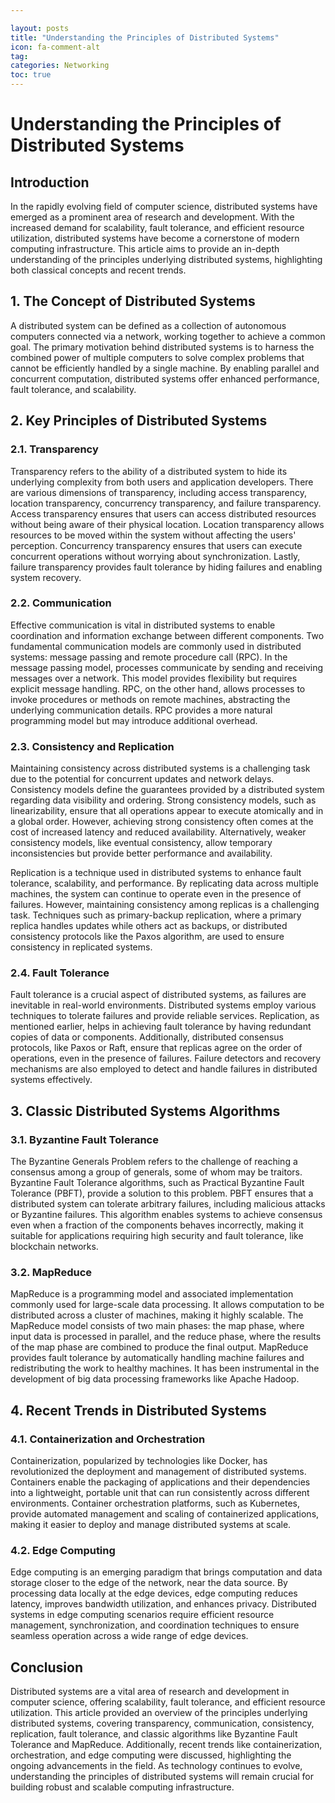 ```yaml
---

layout: posts
title: "Understanding the Principles of Distributed Systems"
icon: fa-comment-alt
tag:      
categories: Networking
toc: true
---
```




# Understanding the Principles of Distributed Systems

## Introduction

In the rapidly evolving field of computer science, distributed systems have emerged as a prominent area of research and development. With the increased demand for scalability, fault tolerance, and efficient resource utilization, distributed systems have become a cornerstone of modern computing infrastructure. This article aims to provide an in-depth understanding of the principles underlying distributed systems, highlighting both classical concepts and recent trends.

## 1. The Concept of Distributed Systems

A distributed system can be defined as a collection of autonomous computers connected via a network, working together to achieve a common goal. The primary motivation behind distributed systems is to harness the combined power of multiple computers to solve complex problems that cannot be efficiently handled by a single machine. By enabling parallel and concurrent computation, distributed systems offer enhanced performance, fault tolerance, and scalability.

## 2. Key Principles of Distributed Systems

### 2.1. Transparency

Transparency refers to the ability of a distributed system to hide its underlying complexity from both users and application developers. There are various dimensions of transparency, including access transparency, location transparency, concurrency transparency, and failure transparency. Access transparency ensures that users can access distributed resources without being aware of their physical location. Location transparency allows resources to be moved within the system without affecting the users' perception. Concurrency transparency ensures that users can execute concurrent operations without worrying about synchronization. Lastly, failure transparency provides fault tolerance by hiding failures and enabling system recovery.

### 2.2. Communication

Effective communication is vital in distributed systems to enable coordination and information exchange between different components. Two fundamental communication models are commonly used in distributed systems: message passing and remote procedure call (RPC). In the message passing model, processes communicate by sending and receiving messages over a network. This model provides flexibility but requires explicit message handling. RPC, on the other hand, allows processes to invoke procedures or methods on remote machines, abstracting the underlying communication details. RPC provides a more natural programming model but may introduce additional overhead.

### 2.3. Consistency and Replication

Maintaining consistency across distributed systems is a challenging task due to the potential for concurrent updates and network delays. Consistency models define the guarantees provided by a distributed system regarding data visibility and ordering. Strong consistency models, such as linearizability, ensure that all operations appear to execute atomically and in a global order. However, achieving strong consistency often comes at the cost of increased latency and reduced availability. Alternatively, weaker consistency models, like eventual consistency, allow temporary inconsistencies but provide better performance and availability.

Replication is a technique used in distributed systems to enhance fault tolerance, scalability, and performance. By replicating data across multiple machines, the system can continue to operate even in the presence of failures. However, maintaining consistency among replicas is a challenging task. Techniques such as primary-backup replication, where a primary replica handles updates while others act as backups, or distributed consistency protocols like the Paxos algorithm, are used to ensure consistency in replicated systems.

### 2.4. Fault Tolerance

Fault tolerance is a crucial aspect of distributed systems, as failures are inevitable in real-world environments. Distributed systems employ various techniques to tolerate failures and provide reliable services. Replication, as mentioned earlier, helps in achieving fault tolerance by having redundant copies of data or components. Additionally, distributed consensus protocols, like Paxos or Raft, ensure that replicas agree on the order of operations, even in the presence of failures. Failure detectors and recovery mechanisms are also employed to detect and handle failures in distributed systems effectively.

## 3. Classic Distributed Systems Algorithms

### 3.1. Byzantine Fault Tolerance

The Byzantine Generals Problem refers to the challenge of reaching a consensus among a group of generals, some of whom may be traitors. Byzantine Fault Tolerance algorithms, such as Practical Byzantine Fault Tolerance (PBFT), provide a solution to this problem. PBFT ensures that a distributed system can tolerate arbitrary failures, including malicious attacks or Byzantine failures. This algorithm enables systems to achieve consensus even when a fraction of the components behaves incorrectly, making it suitable for applications requiring high security and fault tolerance, like blockchain networks.

### 3.2. MapReduce

MapReduce is a programming model and associated implementation commonly used for large-scale data processing. It allows computation to be distributed across a cluster of machines, making it highly scalable. The MapReduce model consists of two main phases: the map phase, where input data is processed in parallel, and the reduce phase, where the results of the map phase are combined to produce the final output. MapReduce provides fault tolerance by automatically handling machine failures and redistributing the work to healthy machines. It has been instrumental in the development of big data processing frameworks like Apache Hadoop.

## 4. Recent Trends in Distributed Systems

### 4.1. Containerization and Orchestration

Containerization, popularized by technologies like Docker, has revolutionized the deployment and management of distributed systems. Containers enable the packaging of applications and their dependencies into a lightweight, portable unit that can run consistently across different environments. Container orchestration platforms, such as Kubernetes, provide automated management and scaling of containerized applications, making it easier to deploy and manage distributed systems at scale.

### 4.2. Edge Computing

Edge computing is an emerging paradigm that brings computation and data storage closer to the edge of the network, near the data source. By processing data locally at the edge devices, edge computing reduces latency, improves bandwidth utilization, and enhances privacy. Distributed systems in edge computing scenarios require efficient resource management, synchronization, and coordination techniques to ensure seamless operation across a wide range of edge devices.

## Conclusion

Distributed systems are a vital area of research and development in computer science, offering scalability, fault tolerance, and efficient resource utilization. This article provided an overview of the principles underlying distributed systems, covering transparency, communication, consistency, replication, fault tolerance, and classic algorithms like Byzantine Fault Tolerance and MapReduce. Additionally, recent trends like containerization, orchestration, and edge computing were discussed, highlighting the ongoing advancements in the field. As technology continues to evolve, understanding the principles of distributed systems will remain crucial for building robust and scalable computing infrastructure.